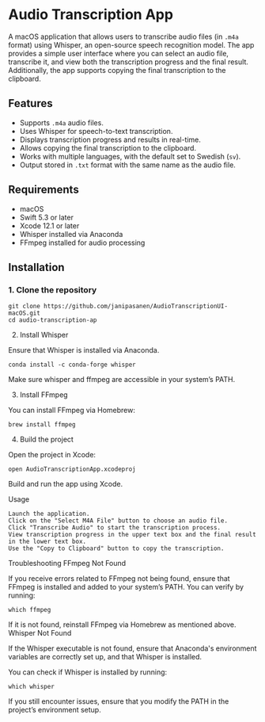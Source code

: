 # Audio Transcription App

A macOS application that allows users to transcribe audio files (in `.m4a` format) using Whisper, an open-source speech recognition model. The app provides a simple user interface where you can select an audio file, transcribe it, and view both the transcription progress and the final result. Additionally, the app supports copying the final transcription to the clipboard.

## Features

- Supports `.m4a` audio files.
- Uses Whisper for speech-to-text transcription.
- Displays transcription progress and results in real-time.
- Allows copying the final transcription to the clipboard.
- Works with multiple languages, with the default set to Swedish (`sv`).
- Output stored in `.txt` format with the same name as the audio file.

## Requirements

- macOS
- Swift 5.3 or later
- Xcode 12.1 or later
- Whisper installed via Anaconda
- FFmpeg installed for audio processing

## Installation

### 1. Clone the repository

```
git clone https://github.com/janipasanen/AudioTranscriptionUI-macOS.git
cd audio-transcription-ap
```

2. Install Whisper

Ensure that Whisper is installed via Anaconda.

```
conda install -c conda-forge whisper
```

Make sure whisper and ffmpeg are accessible in your system’s PATH.


3. Install FFmpeg

You can install FFmpeg via Homebrew:

```
brew install ffmpeg

```

4. Build the project

Open the project in Xcode:

```
open AudioTranscriptionApp.xcodeproj
```

Build and run the app using Xcode.


Usage

    Launch the application.
    Click on the "Select M4A File" button to choose an audio file.
    Click "Transcribe Audio" to start the transcription process.
    View transcription progress in the upper text box and the final result in the lower text box.
    Use the "Copy to Clipboard" button to copy the transcription.


Troubleshooting
FFmpeg Not Found

If you receive errors related to FFmpeg not being found, ensure that FFmpeg is installed and added to your system’s PATH. You can verify by running:

```
which ffmpeg
```

If it is not found, reinstall FFmpeg via Homebrew as mentioned above.
Whisper Not Found

If the Whisper executable is not found, ensure that Anaconda's environment variables are correctly set up, and that Whisper is installed.

You can check if Whisper is installed by running:

```
which whisper
```

If you still encounter issues, ensure that you modify the PATH in the project’s environment setup.
